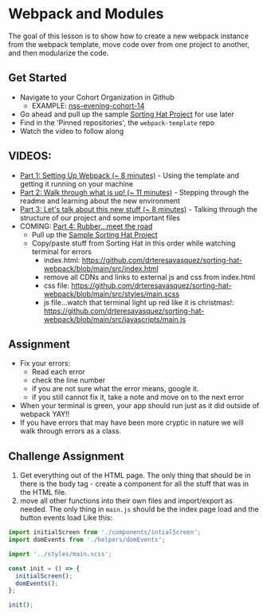 # Webpack and Modules

The goal of this lesson is to show how to create a new webpack instance from the webpack template, move code over from one project to another, and then modularize the code.

## Get Started
- Navigate to your Cohort Organization in Github
  - EXAMPLE: [nss-evening-cohort-14](https://github.com/nss-evening-cohort-14)
- Go ahead and pull up the sample [Sorting Hat Project](https://github.com/drteresavasquez/sorting-hat) for use later
- Find in the 'Pinned repositories', the `webpack-template` repo
- Watch the video to follow along

## VIDEOS:
- [Part 1: Setting Up Webpack (~ 8 minutes)](https://vimeo.com/512633280/c539450270) - Using the template and getting it running on your machine
- [Part 2: Walk through what is up! (~ 11 minutes)](https://vimeo.com/512648178/8a99b2600b) - Stepping through the readme and learning about the new environment
- [Part 3: Let's talk about this new stuff (~ 8 minutes)](https://vimeo.com/512659400/be86462f5c) - Talking through the structure of our project and some important files
- COMING: [Part 4: Rubber...meet the road](#)
  - Pull up the [Sample Sorting Hat Project](https://github.com/drteresavasquez/sorting-hat)
  - Copy/paste stuff from Sorting Hat in this order while watching terminal for errors
    - index.html: https://github.com/drteresavasquez/sorting-hat-webpack/blob/main/src/index.html
    - remove all CDNs and links to external js and css from index.html
    - css file: https://github.com/drteresavasquez/sorting-hat-webpack/blob/main/src/styles/main.scss
    - js file...watch that terminal light up red like it is christmas!: https://github.com/drteresavasquez/sorting-hat-webpack/blob/main/src/javascripts/main.js


## Assignment
- Fix your errors:
  - Read each error
  - check the line number
  - if you are not sure what the error means, google it.
  - if you still cannot fix it, take a note and move on to the next error
- When your terminal is green, your app should run just as it did outside of webpack YAY!!
- If you have errors that may have been more cryptic in nature we will walk through errors as a class.

## Challenge Assignment
1. Get everything out of the HTML page. The only thing that should be in there is the body tag - create a component for all the stuff that was in the HTML file.
1. move all other functions into their own files and import/export as needed. The only thing in `main.js` should be the index page load and the button events load
Like this:
```javascript
import initialScreen from './components/intialScreen';
import domEvents from './helpers/domEvents';

import '../styles/main.scss';

const init = () => {
  initialScreen();
  domEvents();
};

init();
```

